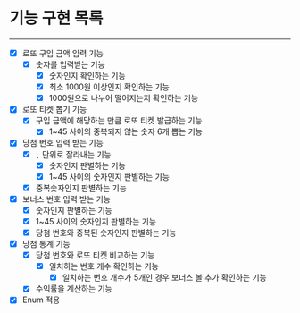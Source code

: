 # 기능 구현 목록


---


- [X] 로또 구입 금액 입력 기능
    - [X] 숫자를 입력받는 기능
        - [X] 숫자인지 확인하는 기능
       - [X] 최소 1000원 이상인지 확인하는 기능 
       - [X] 1000원으로 나누어 떨어지는지 확인하는 기능	

- [X] 로또 티켓 뽑기 기능
    - [X] 구입 금액에 해당하는 만큼 로또 티켓 발급하는 기능
        - [X] 1~45 사이의 중복되지 않는 숫자 6개 뽑는 기능 

- [X] 당첨 번호 입력 받는 기능
    - [X] `,` 단위로 잘라내는 기능
       - [X] 숫자인지 판별하는 기능
       - [X] 1~45 사이의 숫자인지 판별하는 기능
    - [X] 중복숫자인지 판별하는 기능

- [X] 보너스 번호 입력 받는 기능
    - [X] 숫자인지 판별하는 기능
    - [X] 1~45 사이의 숫자인지 판별하는 기능
    - [X] 당첨 번호와 중복된 숫자인지 판별하는 기능

- [X] 당첨 통계 기능
    - [X] 당첨 번호와 로또 티켓 비교하는 기능 
        - [X] 일치하는 번호 개수 확인하는 기능
            - [X] 일치하는 번호 개수가 5개인 경우 보너스 볼 추가 확인하는 기능
    - [X] 수익률을 계산하는 기능 

-[X] Enum 적용